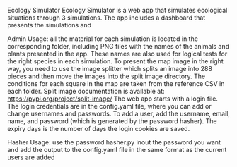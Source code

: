 Ecology Simulator
Ecology Simulator is a web app that simulates ecological situations through 3 simulations. The app includes a dashboard that presents the simulations and 


Admin Usage:
all the material for each simulation is located in the corresponding folder, including PNG files with the names of the animals and plants presented in the app. These names are also used for logical tests for the right species in each simulation.
To present the map image in the right way, you need to use the image splitter which splits an image into 288 pieces and then move the images into the split image directory. The conditions for each square in the map are taken from the reference CSV in each folder. Split image documentation is available at: https://pypi.org/project/split-image/
The web app starts with a login file. The login credentials are in the config.yaml file, where you can add or change usernames and passwords. To add a user, add the username, email, name, and password (which is generated by the password hasher). The expiry days is the number of days the login cookies are saved.

Hasher Usage:
use the password hasher.py inout the password you want and add the output to the config.yaml file in the same format as the current users are added


